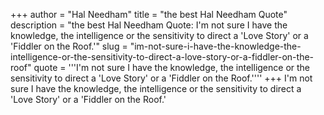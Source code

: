 +++
author = "Hal Needham"
title = "the best Hal Needham Quote"
description = "the best Hal Needham Quote: I'm not sure I have the knowledge, the intelligence or the sensitivity to direct a 'Love Story' or a 'Fiddler on the Roof.'"
slug = "im-not-sure-i-have-the-knowledge-the-intelligence-or-the-sensitivity-to-direct-a-love-story-or-a-fiddler-on-the-roof"
quote = '''I'm not sure I have the knowledge, the intelligence or the sensitivity to direct a 'Love Story' or a 'Fiddler on the Roof.''''
+++
I'm not sure I have the knowledge, the intelligence or the sensitivity to direct a 'Love Story' or a 'Fiddler on the Roof.'
